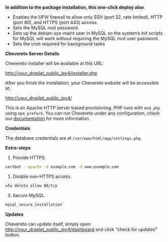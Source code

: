 **In addition to the package installation, this one-click deploy also**

- Enables the UFW firewall to allow only SSH (port 22, rate limited), HTTP (port 80), and HTTPS (port 443) access.
- Sets the MySQL root password.
- Sets up the debian-sys-maint user in MySQL so the system’s init scripts for MySQL will work without requiring the MySQL root user password.
- Sets the cron required for background tasks

**Chevereto Server Details**

Chevereto installer will be available at this URL:

[http://your_droplet_public_ipv4/installer.php](http://your_droplet_public_ipv4/installer.php)

After you finish the installation, your Chevereto website will be accessible at:

[http://your_droplet_public_ipv4/](http://your_droplet_public_ipv4/)

This is an Apache HTTP server based provisioning. PHP runs with `mod_php` using `mpm_prefork`. You can run Chevereto under any configuration, check our [documentation](https://chv.to/docs) for more information.

**Credentials**

The database credentials are at `/var/www/html/app/settings.php`.

**Extra-steps**

1. Provide HTTPS.

```sh
certbot --apache -d example.com -d www.example.com
```

1. Disable non-HTTPS access.

```sh
ufw delete allow 80/tcp
```

3. Secure MySQL.

```sh
mysql_secure_installation`
```

**Updates**

Chevereto can update itself, simply  open [http://your_droplet_public_ipv4/dashboard](http://your_droplet_public_ipv4/dashboard) and click "check for updates" button.
